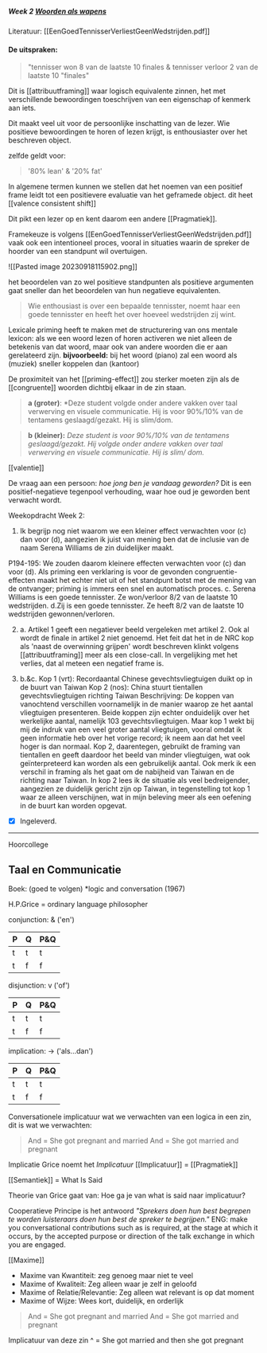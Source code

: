 
##### Week 2 [Woorden als wapens](file:///C:%5CUsers%5CJort%5CDocuments%5CLEIDEN%5CJNM-Premaster%5CVakken%5CWoorden%20als%20wapens)
Literatuur: [[EenGoedTennisserVerliestGeenWedstrijden.pdf]]

#### De uitspraken:
>"tennisser won 8 van de laatste 10 finales & tennisser verloor 2 van de laatste 10 "finales"

Dit is [[attribuutframing]] waar logisch equivalente zinnen, het met verschillende bewoordingen toeschrijven van een eigenschap of kenmerk aan iets.

Dit maakt veel uit voor de persoonlijke inschatting van de lezer.
Wie positieve bewoordingen te horen of lezen krijgt, is enthousiaster over het beschreven object.

zelfde geldt voor:
> '80% lean' & '20% fat'

In algemene termen kunnen we stellen dat het noemen van een positief frame leidt tot een positievere evaluatie van het geframede object. dit heet [[valence consistent shift]]

Dit pikt een lezer op en kent daarom een andere [[Pragmatiek]].

Framekeuze is volgens [[EenGoedTennisserVerliestGeenWedstrijden.pdf]] vaak ook een intentioneel proces, vooral in situaties waarin de spreker de hoorder van een standpunt wil overtuigen.

![[Pasted image 20230918115902.png]]

het beoordelen van zo wel positieve standpunten als positieve argumenten gaat sneller dan het beoordelen van hun negatieve equivalenten.

>Wie enthousiast is over een bepaalde tennisster, noemt haar een goede tennisster en heeft het over hoeveel wedstrijden zij wint.

Lexicale priming heeft te maken met de structurering van ons mentale lexicon: als we een woord lezen of horen activeren we niet alleen de betekenis van dat woord, maar ook van andere woorden die er aan gerelateerd zijn.
**bijvoorbeeld:** bij het woord (piano) zal een woord als (muziek) sneller koppelen dan (kantoor)

De proximiteit van het [[priming-effect]] zou sterker moeten zijn als de [[congruente]] woorden dichtbij elkaar in de zin staan.

>**a (groter)**: *Deze student volgde onder andere vakken over taal verwerving en visuele communicatie. Hij is voor 90%/10% van de tentamens geslaagd/gezakt. Hij is slim/dom.

>**b (kleiner):** *Deze student is voor 90%/10% van de tentamens geslaagd/gezakt. Hij volgde onder andere vakken over taal verwerving en visuele communicatie. Hij is slim/ dom.*

[[valentie]] 

De vraag aan een persoon:  *hoe jong ben je vandaag geworden?*
Dit is een positief-negatieve tegenpool verhouding, waar hoe oud je geworden bent verwacht wordt.

Weekopdracht Week 2:
1. Ik begrijp nog niet waarom we een kleiner effect verwachten voor (c) dan voor (d), aangezien ik juist van mening ben dat de inclusie van de naam Serena Williams de zin duidelijker maakt.

P194-195: We zouden daarom kleinere effecten verwachten voor (c) dan voor (d). Als priming een verklaring is voor de gevonden congruentie-effecten maakt het echter niet uit of het standpunt botst met de mening van de ontvanger; priming is immers een snel en automatisch proces. 
c. Serena Williams is een goede tennisster. Ze won/verloor 8/2 van de laatste 10 wedstrijden. 
d.Zij is een goede tennisster. Ze heeft 8/2 van de laatste 10 wedstrijden gewonnen/verloren.

2. a. Artikel 1 geeft een negatiever beeld vergeleken met artikel 2. Ook al wordt de finale in artikel 2 niet genoemd. Het feit dat het in de NRC kop als 'naast de overwinning grijpen' wordt beschreven klinkt volgens [[attribuutframing]] meer als een close-call. In vergelijking met het verlies, dat al meteen een negatief frame is.

2. b.&c. Kop 1 (vrt): Recordaantal Chinese gevechtsvliegtuigen duikt op in de buurt van Taiwan
Kop 2 (nos): China stuurt tientallen gevechtsvliegtuigen richting Taiwan
Beschrijving: De koppen van vanochtend verschillen voornamelijk in de manier waarop ze het aantal vliegtuigen presenteren. Beide koppen zijn echter onduidelijk over het werkelijke aantal, namelijk 103 gevechtsvliegtuigen. Maar kop 1 wekt bij mij de indruk van een veel groter aantal vliegtuigen, vooral omdat ik geen informatie heb over het vorige record; ik neem aan dat het veel hoger is dan normaal. Kop 2, daarentegen, gebruikt de framing van tientallen en geeft daardoor het beeld van minder vliegtuigen, wat ook geïnterpreteerd kan worden als een gebruikelijk aantal. 
Ook merk ik een verschil in framing als het gaat om de nabijheid van Taiwan en de richting naar Taiwan. In kop 2 lees ik de situatie als veel bedreigender, aangezien ze duidelijk gericht zijn op Taiwan, in tegenstelling tot kop 1 waar ze alleen verschijnen, wat in mijn beleving meer als een oefening in de buurt kan worden opgevat.
- [x] Ingeleverd. 


---

Hoorcollege
## Taal en Communicatie

Boek: (goed te volgen)
*logic and conversation (1967)

H.P.Grice = ordinary language philosopher

conjunction: & ('en')

| P   | Q   | P&Q |
| --- | --- | --- |
| t   | t   | t   |
| t   | f   | f   |

disjunction: v ('of')

| P   | Q   | P&Q |
| --- | --- | --- |
| t   | t   | t   |
| t   | f   | f   |

implication: -> ('als...dan')

| P   | Q   | P&Q |
| --- | --- | --- |
| t   | t   | t   |
| t   | f   | f   |

Conversationele implicatuur
wat we verwachten van een logica in een zin, dit is wat we verwachten:
>And = She got pregnant and married
>And = She got married and pregnant

Implicatie
Grice noemt het *Implicatuur*
[[Implicatuur]] = [[Pragmatiek]]

[[Semantiek]] = What Is Said

Theorie van Grice gaat van:
Hoe ga je van what is said naar implicatuur?

Cooperatieve Principe is het antwoord
*"Sprekers doen hun best begrepen te worden luisteraars doen hun best de spreker te begrijpen."*
ENG: make you conversational contributions such as is required, at the stage at which it occurs, by the accepted purpose or direction of the talk exchange in which you are engaged.

[[Maxime]]
- Maxime van Kwantiteit: zeg genoeg maar niet te veel
- Maxime of Kwaliteit: Zeg alleen waar je zelf in geloofd
- Maxime of Relatie/Relevantie: Zeg alleen wat relevant is op dat moment
- Maxime of Wijze: Wees kort, duidelijk, en orderlijk

>And = She got pregnant and married
>And = She got married and pregnant

Implicatuur van deze zin ^ = She got married and then she got pregnant






